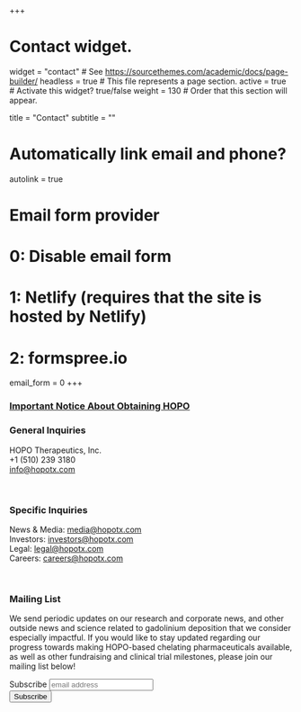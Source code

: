 +++
# Contact widget.
widget = "contact"  # See https://sourcethemes.com/academic/docs/page-builder/
headless = true  # This file represents a page section.
active = true  # Activate this widget? true/false
weight = 130  # Order that this section will appear.

title = "Contact"
subtitle = ""

# Automatically link email and phone?
autolink = true

# Email form provider
#   0: Disable email form
#   1: Netlify (requires that the site is hosted by Netlify)
#   2: formspree.io
email_form = 0
+++

### [Important Notice About Obtaining HOPO](availability)

### General Inquiries
HOPO Therapeutics, Inc.\
+1 (510) 239 3180\
info@hopotx.com

&nbsp;
### Specific Inquiries
News \& Media: media@hopotx.com\
Investors: investors@hopotx.com\
Legal: legal@hopotx.com\
Careers: careers@hopotx.com

&nbsp;
### Mailing List
We send periodic updates on our research and corporate news, and other outside news and science related to gadolinium deposition that we consider especially impactful. If you would like to stay updated regarding our progress towards making HOPO-based chelating pharmaceuticals available, as well as other fundraising and clinical trial milestones, please join our mailing list below!
<!-- Begin Mailchimp Signup Form -->
<link href="//cdn-images.mailchimp.com/embedcode/horizontal-slim-10_7.css" rel="stylesheet" type="text/css">
<div id="mc_embed_signup">
<form action="https://hopotx.us4.list-manage.com/subscribe/post?u=ed0aacd214931835135c80a40&amp;id=953953808e" method="post" id="mc-embedded-subscribe-form" name="mc-embedded-subscribe-form" class="validate" target="blank" novalidate>
    <div id="mc_embed_signup_scroll">
	<label for="mce-EMAIL">Subscribe</label>
	<input type="email" value="" name="EMAIL" class="email" id="mce-EMAIL" placeholder="email address" required>
    <!-- real people should not fill this in and expect good things - do not remove this or risk form bot signups-->
    <div style="position: absolute; left: -1000px;" aria-hidden="true"><input type="text" name="b_ed0aacd214931835135c80a40_953953808e" tabindex="-1" value=""></div>
    <div class="clear"><input type="submit" value="Subscribe" name="subscribe" id="mc-embedded-subscribe" class="button"></div>
    </div>
</form>
</div>
<!--End mc_embed_signup-->
&nbsp;

